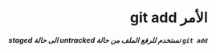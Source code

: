 # <div dir =rtl >الأمر git add

</div>


##### <div dir =rtl > `git add` تستخدم للرفع الملف من حالة untracked  الى حالة staged   </div>

<br>
<br>


